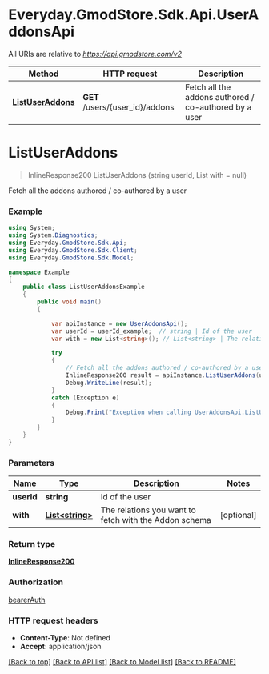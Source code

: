 # Everyday.GmodStore.Sdk.Api.UserAddonsApi

All URIs are relative to *https://api.gmodstore.com/v2*

Method | HTTP request | Description
------------- | ------------- | -------------
[**ListUserAddons**](UserAddonsApi.md#listuseraddons) | **GET** /users/{user_id}/addons | Fetch all the addons authored / co-authored by a user

<a name="listuseraddons"></a>
# **ListUserAddons**
> InlineResponse200 ListUserAddons (string userId, List<string> with = null)

Fetch all the addons authored / co-authored by a user

### Example
```csharp
using System;
using System.Diagnostics;
using Everyday.GmodStore.Sdk.Api;
using Everyday.GmodStore.Sdk.Client;
using Everyday.GmodStore.Sdk.Model;

namespace Example
{
    public class ListUserAddonsExample
    {
        public void main()
        {

            var apiInstance = new UserAddonsApi();
            var userId = userId_example;  // string | Id of the user
            var with = new List<string>(); // List<string> | The relations you want to fetch with the Addon schema (optional) 

            try
            {
                // Fetch all the addons authored / co-authored by a user
                InlineResponse200 result = apiInstance.ListUserAddons(userId, with);
                Debug.WriteLine(result);
            }
            catch (Exception e)
            {
                Debug.Print("Exception when calling UserAddonsApi.ListUserAddons: " + e.Message );
            }
        }
    }
}
```

### Parameters

Name | Type | Description  | Notes
------------- | ------------- | ------------- | -------------
 **userId** | **string**| Id of the user | 
 **with** | [**List&lt;string&gt;**](string.md)| The relations you want to fetch with the Addon schema | [optional] 

### Return type

[**InlineResponse200**](InlineResponse200.md)

### Authorization

[bearerAuth](../README.md#bearerAuth)

### HTTP request headers

 - **Content-Type**: Not defined
 - **Accept**: application/json

[[Back to top]](#) [[Back to API list]](../README.md#documentation-for-api-endpoints) [[Back to Model list]](../README.md#documentation-for-models) [[Back to README]](../README.md)
